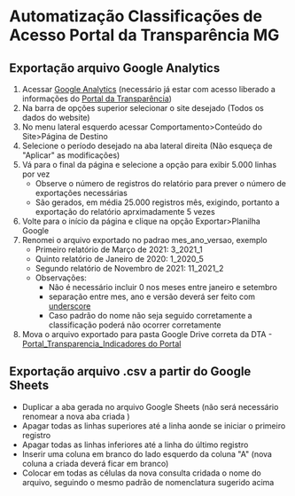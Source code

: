 # Automatização Classificações de Acesso Portal da Transparência MG

## Exportação arquivo Google Analytics
1. Acessar [Google Analytics](https://analytics.google.com/) (necessário já estar com acesso liberado a informações do [Portal da Transparência](http://www.transparencia.mg.gov.br/))
2. Na barra de opções superior selecionar o site desejado (Todos os dados do website)
3. No menu lateral esquerdo acessar Comportamento>Conteúdo do Site>Página de Destino
4. Selecione o período desejado na aba lateral direita (Não esqueça de "Aplicar" as modificações)
5. Vá para o final da página e selecione a opção para exibir 5.000 linhas por vez
    * Observe o número de registros do relatório para prever o número de exportações necessárias
    * São gerados, em média 25.000 registros mês, exigindo, portanto a exportação do relatório aprximadamente 5 vezes
6. Volte para o início da página e clique na opção Exportar>Planilha Google
7. Renomei o arquivo exportado no padrao mes_ano_versao, exemplo
    * Primeiro relatório de Março de 2021: 3_2021_1
    * Quinto relatório de Janeiro de 2020: 1_2020_5
    * Segundo relatório de Novembro de 2021: 11_2021_2
    * Observações:
        * Não é necessário incluir 0 nos meses entre janeiro e setembro
        * separação entre mes, ano e versão deverá ser feito com [underscore](https://pt.wikipedia.org/wiki/Sublinhado)
        * Caso padrão do nome não seja seguido corretamente a classificação poderá não ocorrer corretamente
8. Mova o arquivo exportado para pasta Google Drive correta da DTA - [Portal_Transparencia_Indicadores do Portal](https://drive.google.com/drive/folders/15KuJy3qSzsi9fVAsxrnCmlr_TNUR6iyG?usp=sharing)

## Exportação arquivo .csv a partir do Google Sheets
- Duplicar a aba gerada no arquivo Google Sheets (não será necessário renomear a nova aba criada
)
- Apagar todas as linhas superiores até a linha aonde se iniciar o primeiro registro
- Apagar todas as linhas inferiores até a linha do último registro
- Inserir uma coluna em branco do lado esquerdo da coluna "A" (nova coluna a criada deverá ficar em branco)
- Colocar em todas as células da nova consulta cridada o nome do arquivo, seguindo o mesmo padrão de nomenclatura sugerido acima


